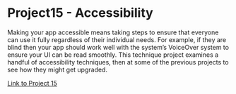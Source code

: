 # Project15 - Accessibility

Making your app accessible means taking steps to ensure that everyone can use it fully regardless of their individual needs. For example, if they are blind then your app should work well with the system’s VoiceOver system to ensure your UI can be read smoothly.  This technique project examines a handful of accessibility techniques, then at some of the previous projects to see how they might get upgraded.

[Link to Project 15](https://www.hackingwithswift.com/100/swiftui/74)
